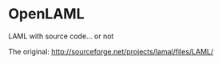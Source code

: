 # OpenLAML
LAML with source code... or not

The original: http://sourceforge.net/projects/lamal/files/LAML/
